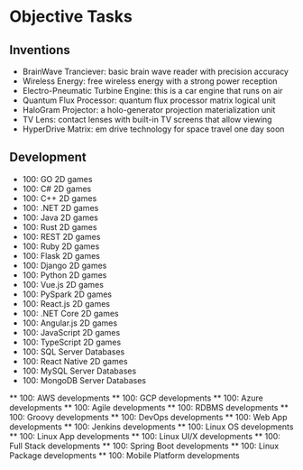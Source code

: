 # Objective Tasks

## Inventions

* BrainWave Tranciever: basic brain wave reader with precision accuracy
* Wireless Energy: free wireless energy with a strong power reception
* Electro-Pneumatic Turbine Engine: this is a car engine that runs on air
* Quantum Flux Processor: quantum flux processor matrix logical unit
* HaloGram Projector: a holo-generator projection materialization unit
* TV Lens: contact lenses with built-in TV screens that allow viewing
* HyperDrive Matrix: em drive technology for space travel one day soon

## Development

* 100: GO 2D games
* 100: C# 2D games
* 100: C++ 2D games
* 100: .NET 2D games
* 100: Java 2D games
* 100: Rust 2D games
* 100: REST 2D games
* 100: Ruby 2D games
* 100: Flask 2D games
* 100: Django 2D games
* 100: Python 2D games
* 100: Vue.js 2D games
* 100: PySpark 2D games
* 100: React.js 2D games
* 100: .NET Core 2D games
* 100: Angular.js 2D games
* 100: JavaScript 2D games
* 100: TypeScript 2D games
* 100: SQL Server Databases
* 100: React Native 2D games
* 100: MySQL Server Databases
* 100: MongoDB Server Databases

** 100: AWS developments
** 100: GCP developments
** 100: Azure developments
** 100: Agile developments
** 100: RDBMS developments
** 100: Groovy developments
** 100: DevOps developments
** 100: Web App developments
** 100: Jenkins developments
** 100: Linux OS developments
** 100: Linux App developments
** 100: Linux UI/X developments
** 100: Full Stack developments
** 100: Spring Boot developments
** 100: Linux Package developments
** 100: Mobile Platform developments

